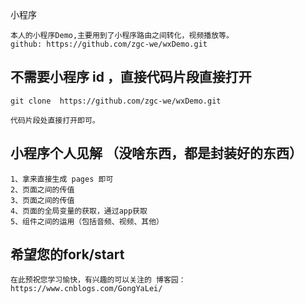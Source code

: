 小程序
```
本人的小程序Demo,主要用到了小程序路由之间转化，视频播放等。
github: https://github.com/zgc-we/wxDemo.git
```
## 不需要小程序 id ，直接代码片段直接打开
```
git clone  https://github.com/zgc-we/wxDemo.git

代码片段处直接打开即可。
```
## 小程序个人见解 （没啥东西，都是封装好的东西）
```
1、拿来直接生成 pages 即可
2、页面之间的传值
3、页面之间的传值
4、页面的全局变量的获取，通过app获取
5、组件之间的运用（包括音频、视频、其他）
```
## 希望您的fork/start
```
在此预祝您学习愉快，有兴趣的可以关注的 博客园：https://www.cnblogs.com/GongYaLei/
```
